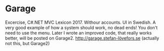 # Garage
Excercise, C#.NET MVC Lexicon 2017. Withour accounts. UI in Swedish.
A very good example of how a system should work, no dead ends!
You don't need to use the menu.
Later I wrote an improved code, that really works better, will be posted on Garage2.
http://garage.stefan-lövefors.se (actually not this, but Garage2)

